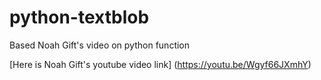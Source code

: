 

# python-textblob
Based Noah Gift's video on python function 

[Here is Noah Gift's youtube video link] (https://youtu.be/Wgyf66JXmhY)

